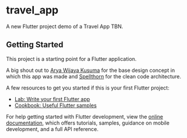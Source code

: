 # travel_app

A new Flutter project demo of a Travel App TBN.

## Getting Started

This project is a starting point for a Flutter application.

A big shout out to <a href="https://dribbble.com/shots/15793197-Travel-App">Arya Wijaya Kusuma</a> for the base design concept in which this app was made and <a href="https://github.com/Spellthorn">Spellthorn</a> for the clean code architecture.

A few resources to get you started if this is your first Flutter project:

- [Lab: Write your first Flutter app](https://docs.flutter.dev/get-started/codelab)
- [Cookbook: Useful Flutter samples](https://docs.flutter.dev/cookbook)

For help getting started with Flutter development, view the
[online documentation](https://docs.flutter.dev/), which offers tutorials,
samples, guidance on mobile development, and a full API reference.
